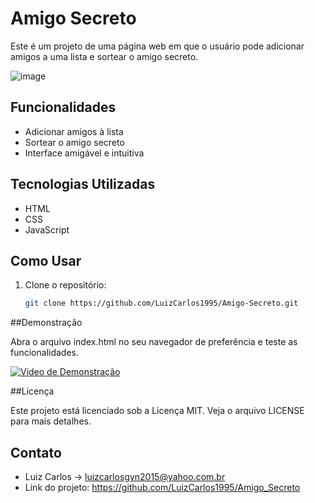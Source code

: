 # Amigo Secreto

Este é um projeto de uma página web em que o usuário pode adicionar amigos a uma lista e sortear o amigo secreto.

![image](https://github.com/user-attachments/assets/b85edcfc-d832-4a5f-b37a-0a7bdc719451)

## Funcionalidades

- Adicionar amigos à lista
- Sortear o amigo secreto
- Interface amigável e intuitiva

## Tecnologias Utilizadas

- HTML
- CSS
- JavaScript

## Como Usar

1. Clone o repositório:
   ```sh
   git clone https://github.com/LuizCarlos1995/Amigo-Secreto.git

##Demonstração

Abra o arquivo index.html no seu navegador de preferência e teste as funcionalidades.

[![Video de Demonstração](https://img.youtube.com/vi/hnWTZcOtqNc/maxresdefault.jpg)](https://www.youtube.com/watch?v=hnWTZcOtqNc)

##Licença

Este projeto está licenciado sob a Licença MIT. Veja o arquivo LICENSE para mais detalhes.

## Contato

- Luiz Carlos -> luizcarlosgyn2015@yahoo.com.br
- Link do projeto: https://github.com/LuizCarlos1995/Amigo_Secreto
